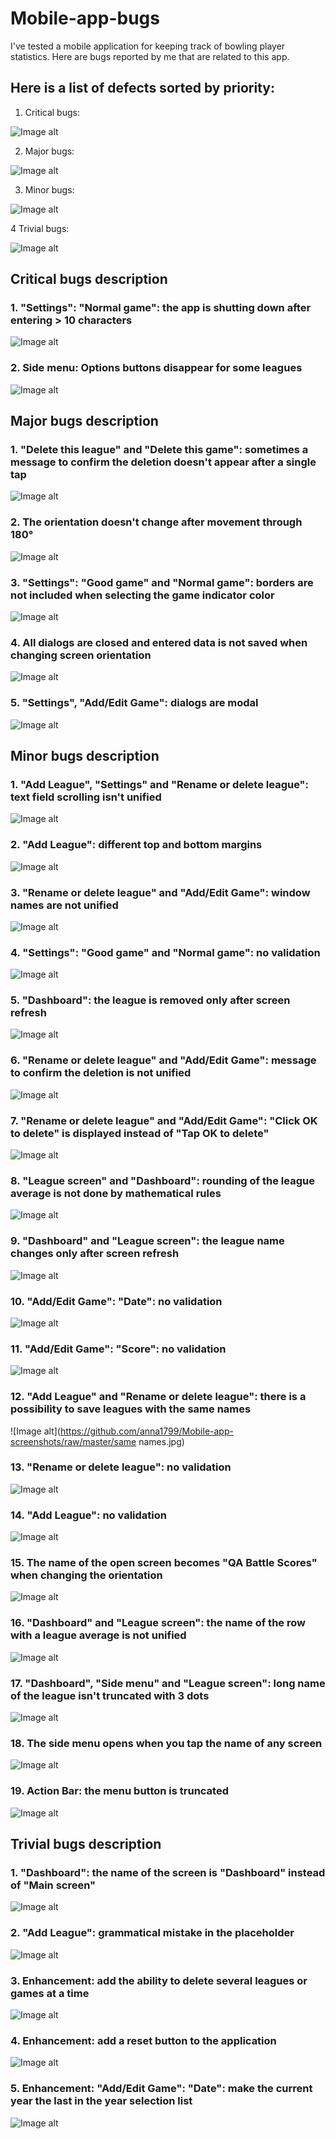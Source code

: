 # Mobile-app-bugs

I've tested a mobile application for keeping track of bowling player statistics. Here are bugs reported by me that are related to this app.

## Here is a list of defects sorted by priority:

   1. Critical bugs:
   
![Image alt](https://github.com/anna1799/Mobile-app-screenshots/raw/master/critical.jpg)

   2. Major bugs:
   
![Image alt](https://github.com/anna1799/Mobile-app-screenshots/raw/master/major.jpg)

   3. Minor bugs:
   
![Image alt](https://github.com/anna1799/Mobile-app-screenshots/raw/master/minor.jpg)

   4 Trivial bugs:
   
![Image alt](https://github.com/anna1799/Mobile-app-screenshots/raw/master/trivial.jpg)

## Critical bugs description

  ### 1. "Settings": "Normal game": the app is shutting down after entering > 10 characters
  
  ![Image alt](https://github.com/anna1799/Mobile-app-screenshots/raw/master/shutting_down_10_characters.jpg)
  
  ### 2. Side menu: Options buttons disappear for some leagues
  
  ![Image alt](https://github.com/anna1799/Mobile-app-screenshots/raw/master/option_buttons_disappear.jpg)
  
## Major bugs description

 ### 1. "Delete this league" and "Delete this game": sometimes a message to confirm the deletion doesn't appear after a single tap
  
  ![Image alt](https://github.com/anna1799/Mobile-app-screenshots/raw/master/confirm_deletion_single_tap.jpg)
 
 ### 2. The orientation doesn't change after movement through 180°
  
  ![Image alt](https://github.com/anna1799/Mobile-app-screenshots/raw/master/180.jpg)
  
 ### 3. "Settings": "Good game" and "Normal game": borders are not included when selecting the game indicator color	
  
  ![Image alt](https://github.com/anna1799/Mobile-app-screenshots/raw/master/borders.jpg)
  
 ### 4. All dialogs are closed and entered data is not saved when changing screen orientation		
  
  ![Image alt](https://github.com/anna1799/Mobile-app-screenshots/raw/master/dialogs_closed_screen_orientation.jpg)
  
 ### 5. "Settings", "Add/Edit Game": dialogs are modal		
  
  ![Image alt](https://github.com/anna1799/Mobile-app-screenshots/raw/master/dialogs_modal.jpg)

## Minor bugs description

 ### 1. "Add League", "Settings" and "Rename or delete league": text field scrolling isn't unified	
  
  ![Image alt](https://github.com/anna1799/Mobile-app-screenshots/raw/master/scrolling_unified.jpg)
 
 ### 2. "Add League": different top and bottom margins
  
  ![Image alt](https://github.com/anna1799/Mobile-app-screenshots/raw/master/different_margins.jpg)
  
 ### 3. 	"Rename or delete league" and "Add/Edit Game": window names are not unified
  
  ![Image alt](https://github.com/anna1799/Mobile-app-screenshots/raw/master/window_names_not_unified.jpg)
  
 ### 4. 	"Settings": "Good game" and "Normal game": no validation	
  
  ![Image alt](https://github.com/anna1799/Mobile-app-screenshots/raw/master/game_no_validation.jpg)
  
 ### 5. 	"Dashboard": the league is removed only after screen refresh
  
  ![Image alt](https://github.com/anna1799/Mobile-app-screenshots/raw/master/dashboard_refresh.jpg)
 
 ### 6. "Rename or delete league" and "Add/Edit Game": message to confirm the deletion is not unified	
  
  ![Image alt](https://github.com/anna1799/Mobile-app-screenshots/raw/master/confirm_deletion_not_unified.jpg)
 
 ### 7. "Rename or delete league" and "Add/Edit Game": "Click OK to delete" is displayed instead of "Tap OK to delete"
  
  ![Image alt](https://github.com/anna1799/Mobile-app-screenshots/raw/master/click_instead_tap.jpg)
  
 ### 8. 	"League screen" and "Dashboard": rounding of the league average is not done by mathematical rules	
  
  ![Image alt](https://github.com/anna1799/Mobile-app-screenshots/raw/master/rounding.jpg)
  
 ### 9. 	"Dashboard" and "League screen": the league name changes only after screen refresh
  
  ![Image alt](https://github.com/anna1799/Mobile-app-screenshots/raw/master/refresh.jpg)
  
 ### 10.  "Add/Edit Game": "Date": no validation		
  
  ![Image alt](https://github.com/anna1799/Mobile-app-screenshots/raw/master/date_no_validation.jpg)
  
 ### 11.  "Add/Edit Game": "Score": no validation
  
  ![Image alt](https://github.com/anna1799/Mobile-app-screenshots/raw/master/score_no_validation.jpg)
 
 ### 12.  "Add League" and "Rename or delete league": there is a possibility to save leagues with the same names	
  
  ![Image alt](https://github.com/anna1799/Mobile-app-screenshots/raw/master/same names.jpg)
  
 ### 13.	 "Rename or delete league": no validation
  
  ![Image alt](https://github.com/anna1799/Mobile-app-screenshots/raw/master/rename_no_validation.jpg)
  
 ### 14.  "Add League": no validation	
  
  ![Image alt](https://github.com/anna1799/Mobile-app-screenshots/raw/master/add_league_no_validation.jpg)
  
 ### 15.  The name of the open screen becomes "QA Battle Scores" when changing the orientation		
  
  ![Image alt](https://github.com/anna1799/Mobile-app-screenshots/raw/master/the_name_of_the_open_screen.jpg)

### 16. "Dashboard" and "League screen": the name of the row with a league average is not unified
  
  ![Image alt](https://github.com/anna1799/Mobile-app-screenshots/raw/master/average_not_unified.jpg)
 
 ### 17. "Dashboard", "Side menu" and "League screen": long name of the league isn't truncated with 3 dots
  
  ![Image alt](https://github.com/anna1799/Mobile-app-screenshots/raw/master/180.jpg)
  
 ### 18.  The side menu opens when you tap the name of any screen
  
  ![Image alt](https://github.com/anna1799/Mobile-app-screenshots/raw/master/side-Menu_name_screen.jpg)
  
 ### 19.  Action Bar: the menu button is truncated			
  
  ![Image alt](https://github.com/anna1799/Mobile-app-screenshots/raw/master/menu_button.jpg)
  
## Trivial bugs description

 ### 1. "Dashboard": the name of the screen is "Dashboard" instead of "Main screen"	
  
  ![Image alt](https://github.com/anna1799/Mobile-app-screenshots/raw/master/main_screen.jpg)
 
 ### 2. "Add League": grammatical mistake in the placeholder
  
  ![Image alt](https://github.com/anna1799/Mobile-app-screenshots/raw/master/grammatical.jpg)
  
 ### 3. 	Enhancement: add the ability to delete several leagues or games at a time
  
  ![Image alt](https://github.com/anna1799/Mobile-app-screenshots/raw/master/delete_many_games.jpg)
  
 ### 4. 	Enhancement: add a reset button to the application
 
  ![Image alt](https://github.com/anna1799/Mobile-app-screenshots/raw/master/reset.jpg)
 
 ### 5. 	Enhancement: "Add/Edit Game": "Date": make the current year the last in the year selection list	
  
  ![Image alt](https://github.com/anna1799/Mobile-app-screenshots/raw/master/current_year.jpg)
  
 
